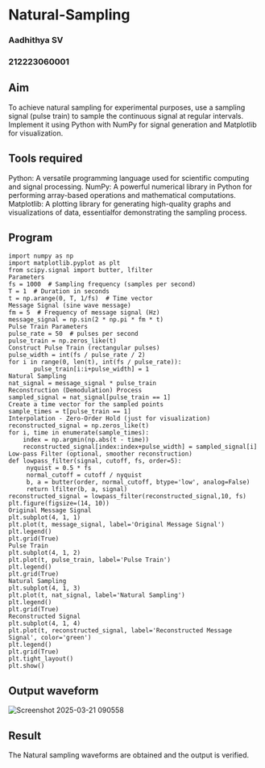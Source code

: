 # Natural-Sampling
 
 ### Aadhithya SV
 ### 212223060001
 ## Aim
 To achieve natural sampling for experimental purposes, use a sampling signal (pulse train) to sample the continuous signal at regular intervals. Implement it using Python with NumPy for signal generation and Matplotlib for visualization.
 ## Tools required
 Python: A versatile programming language used for scientific computing and signal processing. NumPy: A powerful numerical library in Python for performing array-based operations and mathematical computations. Matplotlib: A plotting library for generating high-quality graphs and visualizations of data, essentialfor demonstrating the sampling process.
 ## Program
 
 ```
 import numpy as np
 import matplotlib.pyplot as plt
 from scipy.signal import butter, lfilter
 Parameters
 fs = 1000  # Sampling frequency (samples per second)
 T = 1  # Duration in seconds
 t = np.arange(0, T, 1/fs)  # Time vector
 Message Signal (sine wave message)
 fm = 5  # Frequency of message signal (Hz)
 message_signal = np.sin(2 * np.pi * fm * t)
 Pulse Train Parameters
 pulse_rate = 50  # pulses per second
 pulse_train = np.zeros_like(t)
 Construct Pulse Train (rectangular pulses)
 pulse_width = int(fs / pulse_rate / 2)
 for i in range(0, len(t), int(fs / pulse_rate)):
        pulse_train[i:i+pulse_width] = 1
 Natural Sampling
 nat_signal = message_signal * pulse_train
 Reconstruction (Demodulation) Process
 sampled_signal = nat_signal[pulse_train == 1]
 Create a time vector for the sampled points
 sample_times = t[pulse_train == 1]
 Interpolation - Zero-Order Hold (just for visualization)
 reconstructed_signal = np.zeros_like(t)
 for i, time in enumerate(sample_times):
     index = np.argmin(np.abs(t - time))
     reconstructed_signal[index:index+pulse_width] = sampled_signal[i]
 Low-pass Filter (optional, smoother reconstruction)
 def lowpass_filter(signal, cutoff, fs, order=5):
      nyquist = 0.5 * fs
      normal_cutoff = cutoff / nyquist
      b, a = butter(order, normal_cutoff, btype='low', analog=False)
      return lfilter(b, a, signal)
 reconstructed_signal = lowpass_filter(reconstructed_signal,10, fs)
 plt.figure(figsize=(14, 10))
 Original Message Signal
 plt.subplot(4, 1, 1)
 plt.plot(t, message_signal, label='Original Message Signal')
 plt.legend()
 plt.grid(True)
 Pulse Train
 plt.subplot(4, 1, 2)
 plt.plot(t, pulse_train, label='Pulse Train')
 plt.legend()
 plt.grid(True)
 Natural Sampling
 plt.subplot(4, 1, 3)
 plt.plot(t, nat_signal, label='Natural Sampling')
 plt.legend()
 plt.grid(True)
 Reconstructed Signal
 plt.subplot(4, 1, 4)
 plt.plot(t, reconstructed_signal, label='Reconstructed Message Signal', color='green')
 plt.legend()
 plt.grid(True)
 plt.tight_layout()
 plt.show()
 ```
 ## Output waveform
 ![Screenshot 2025-03-21 090558](https://github.com/user-attachments/assets/9ab8910f-1a47-416e-8234-ed4c49b38363)

 ## Result
 The Natural sampling waveforms are obtained and the output is verified.
